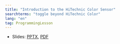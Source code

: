 ```yaml
---
title: "Introduction to the HiTechnic Color Sensor"
searchterms: "toggle beyond HiTechnic Color"
lang: "en"
tag: ProgrammingLesson
---
```

 <ul>
 <li class="ng-binding">Slides:
 <a href="ProgrammingLessons/wro/HiTechnicColor.pptx">PPTX</a>,
 <a href="ProgrammingLessons/wro/HiTechnicColor.pdf">PDF</a>
 </li>
 </ul>
